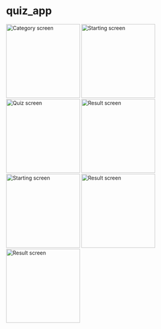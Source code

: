 # quiz_app

<img src="https://user-images.githubusercontent.com/92832439/218740961-cd17568e-b5d2-430e-bb73-38c1db90405a.png" alt="Category screen" width="200">
<img src="https://user-images.githubusercontent.com/92832439/218740960-d9429dfb-cffb-4d26-a555-768bab141983.png" alt="Starting screen" width="200">
<img src="https://user-images.githubusercontent.com/92832439/218740963-7cb8b0a2-81d2-4b4a-9bbc-d8bddf717522.png" alt="Quiz screen" width="200">
<img src="https://user-images.githubusercontent.com/92832439/218740966-cc8779fc-0dbc-40d5-96b8-066dde1ceef4.png" alt="Result screen" width="200">
<img src="https://user-images.githubusercontent.com/92832439/218740967-7f3c4f1d-8c54-4a9b-a680-db8eb85023ea.png" alt="Starting screen" width="200">
<img src="https://user-images.githubusercontent.com/92832439/218740964-fce214ce-9fda-49ec-a185-627b6792be39.png" alt="Result screen" width="200">
<img src="https://user-images.githubusercontent.com/92832439/218740969-05264acc-967a-4888-86b5-603b7ddcf001.png" alt="Result screen" width="200">
